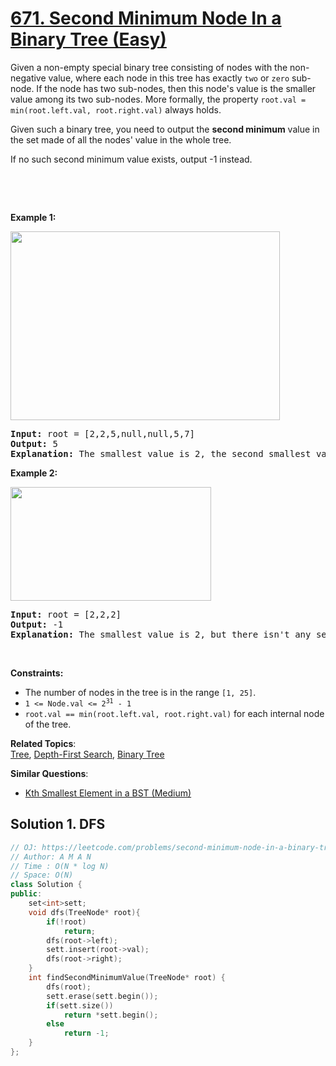 # [671. Second Minimum Node In a Binary Tree (Easy)](https://leetcode.com/problems/second-minimum-node-in-a-binary-tree/)

<p>Given a non-empty special binary tree consisting of nodes with the non-negative value, where each node in this tree has exactly <code>two</code> or <code>zero</code> sub-node. If the node has two sub-nodes, then this node's value is the smaller value among its two sub-nodes. More formally, the property&nbsp;<code>root.val = min(root.left.val, root.right.val)</code>&nbsp;always holds.</p>

<p>Given such a binary tree, you need to output the <b>second minimum</b> value in the set made of all the nodes' value in the whole tree.</p>

<p>If no such second minimum value exists, output -1 instead.</p>

<p>&nbsp;</p>

<p>&nbsp;</p>
<p><strong>Example 1:</strong></p>
<img alt="" src="https://assets.leetcode.com/uploads/2020/10/15/smbt1.jpg" style="width: 431px; height: 302px;">
<pre><strong>Input:</strong> root = [2,2,5,null,null,5,7]
<strong>Output:</strong> 5
<strong>Explanation:</strong> The smallest value is 2, the second smallest value is 5.
</pre>

<p><strong>Example 2:</strong></p>
<img alt="" src="https://assets.leetcode.com/uploads/2020/10/15/smbt2.jpg" style="width: 321px; height: 182px;">
<pre><strong>Input:</strong> root = [2,2,2]
<strong>Output:</strong> -1
<strong>Explanation:</strong> The smallest value is 2, but there isn't any second smallest value.
</pre>

<p>&nbsp;</p>
<p><strong>Constraints:</strong></p>

<ul>
	<li>The number of nodes in the tree is in the range <code>[1, 25]</code>.</li>
	<li><code>1 &lt;= Node.val &lt;= 2<sup>31</sup> - 1</code></li>
	<li><code>root.val == min(root.left.val, root.right.val)</code>&nbsp;for each internal node of the tree.</li>
</ul>


**Related Topics**:  
[Tree](https://leetcode.com/tag/tree/), [Depth-First Search](https://leetcode.com/tag/depth-first-search/), [Binary Tree](https://leetcode.com/tag/binary-tree/)

**Similar Questions**:
* [Kth Smallest Element in a BST (Medium)](https://leetcode.com/problems/kth-smallest-element-in-a-bst/)
 
## Solution 1. DFS

```cpp
// OJ: https://leetcode.com/problems/second-minimum-node-in-a-binary-tree/
// Author: A M A N
// Time : O(N * log N)
// Space: O(N)
class Solution {
public:
    set<int>sett;
    void dfs(TreeNode* root){
        if(!root)
            return;
        dfs(root->left);
        sett.insert(root->val);
        dfs(root->right);
    }
    int findSecondMinimumValue(TreeNode* root) {
        dfs(root);
        sett.erase(sett.begin());
        if(sett.size())
            return *sett.begin();
        else
            return -1;
    }
};
```